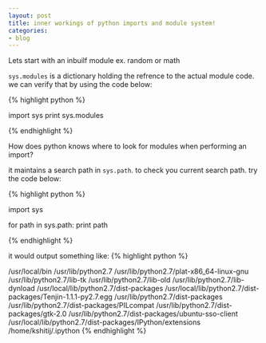 ```yaml
---
layout: post
title: inner workings of python imports and module system! 
categories:
- blog
---
```


Lets start with an inbuilf module ex. random or math

`sys.modules` is a dictionary holding the refrence to the actual module code.
we can verify that by using the code below:

{% highlight python %}

import sys
print sys.modules

{% endhighlight %}

How does python knows where to look for modules when performing an import?

it maintains a search path in `sys.path`. to check you current search path. try the code below:

{% highlight python %}

import sys

for path in sys.path:
    print path

{% endhighlight %}

it would output something like:
{% highlight python %}

/usr/local/bin
/usr/lib/python2.7
/usr/lib/python2.7/plat-x86_64-linux-gnu
/usr/lib/python2.7/lib-tk
/usr/lib/python2.7/lib-old
/usr/lib/python2.7/lib-dynload
/usr/local/lib/python2.7/dist-packages
/usr/local/lib/python2.7/dist-packages/Tenjin-1.1.1-py2.7.egg
/usr/lib/python2.7/dist-packages
/usr/lib/python2.7/dist-packages/PILcompat
/usr/lib/python2.7/dist-packages/gtk-2.0
/usr/lib/python2.7/dist-packages/ubuntu-sso-client
/usr/local/lib/python2.7/dist-packages/IPython/extensions
/home/kshitij/.ipython
{% endhighlight %}

